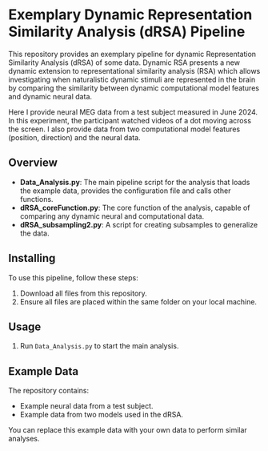 # Exemplary Dynamic Representation Similarity Analysis (dRSA) Pipeline

This repository provides an exemplary pipeline for dynamic Representation Similarity Analysis (dRSA) of some data. 
Dynamic RSA presents a new dynamic extension to representational similarity analysis (RSA) which allows investigating when naturalistic dynamic stimuli are represented in the brain by comparing the similarity between dynamic computational model features and dynamic neural data.

Here I provide neural MEG data from a test subject measured in June 2024. In this experiment, the participant watched videos of a dot moving across the screen.
I also provide data from two computational model features (position, direction) and the neural data.  


## Overview

- **Data_Analysis.py**: The main pipeline script for the analysis that loads the example data, provides the configuration file and calls other functions.
- **dRSA_coreFunction.py**: The core function of the analysis, capable of comparing any dynamic neural and computational data.
- **dRSA_subsampling2.py**: A script for creating subsamples to generalize the data.

## Installing

To use this pipeline, follow these steps:

1. Download all files from this repository.
2. Ensure all files are placed within the same folder on your local machine.

## Usage

1. Run `Data_Analysis.py` to start the main analysis.


## Example Data

The repository contains:
- Example neural data from a test subject.
- Example data from two models used in the dRSA.

You can replace this example data with your own data to perform similar analyses.
